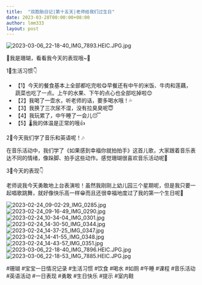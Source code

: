 ```yaml
---
title:  "双胞胎日记|第十五天|老师给我们过生日"
date: 2023-03-28T00:00:00+08:00
author: lmm333
layout: post
---
```

![2023-03-06_22-18-40_IMG_7893.HEIC.JPG.jpg](../../child/images/D15珊瑚/2023-03-06_22-18-40_IMG_7893.HEIC.JPG.jpg)

👶我是珊瑚，看看我今天的表现哦~🌻

1⃣️生活习惯👇
- 【1】今天的餐食基本上全部都吃完啦😋早餐还有中午的米饭、牛肉和莲藕，蔬菜也吃了一点。上午的水果、下午的点心也全部吃掉啦😊
- 【2】我喝了一壶水，听老师的话，要多喝水哦！💦
- 【3】我换了三次尿不湿，没有拉臭臭呢😇
- 【4】我玩累了，中午睡了一会儿😴
- 【5】🌡️我的体温是正常的哦👍

2⃣️今天我们学了音乐和英语呢！🎶

在音乐活动中，我们学了《如果感到幸福你就拍拍手》这首儿歌，大家跟着音乐表达不同的情绪，像跺脚、拍手这些动作。感觉珊瑚很喜欢音乐活动呢🎵

3⃣️今天的表现👇

老师说我今天勇敢地上台表演啦！虽然我刚刚上幼儿园三个星期呢，但是我只要一起唱歌跳舞，就好像快乐高一样😁而且还很幸福地度过了我的第一个生日呢🎂

![2023-02-24_09-02-29_IMG_0285.jpg](../../child/images/D15珊瑚/2023-02-24_09-02-29_IMG_0285.jpg)
![2023-02-24_09-16-49_IMG_0290.jpg](../../child/images/D15珊瑚/2023-02-24_09-16-49_IMG_0290.jpg)
![2023-02-24_10-34-04_IMG_0301.jpg](../../child/images/D15珊瑚/2023-02-24_10-34-04_IMG_0301.jpg)
![2023-02-24_14-30-50_IMG_0344.jpg](../../child/images/D15珊瑚/2023-02-24_14-30-50_IMG_0344.jpg)
![2023-02-24_14-37-25_IMG_0347.jpg](../../child/images/D15珊瑚/2023-02-24_14-37-25_IMG_0347.jpg)
![2023-02-24_14-41-55_IMG_0348.jpg](../../child/images/D15珊瑚/2023-02-24_14-41-55_IMG_0348.jpg)
![2023-02-24_14-43-57_IMG_0351.jpg](../../child/images/D15珊瑚/2023-02-24_14-43-57_IMG_0351.jpg)
![2023-03-06_22-18-40_IMG_7896.HEIC.JPG.jpg](../../child/images/D15珊瑚/2023-03-06_22-18-40_IMG_7896.HEIC.JPG.jpg)
![2023-03-06_22-18-53_IMG_7885.HEIC.JPG.jpg](../../child/images/D15珊瑚/2023-03-06_22-18-53_IMG_7885.HEIC.JPG.jpg)

#珊瑚 #宝宝一日情况记录 #生活习惯 #饮食 #喝水 #如厕 #午睡 #课程 #音乐活动 #英语活动 #一日表现 #勇敢 #生日快乐 #提示 #室内鞋